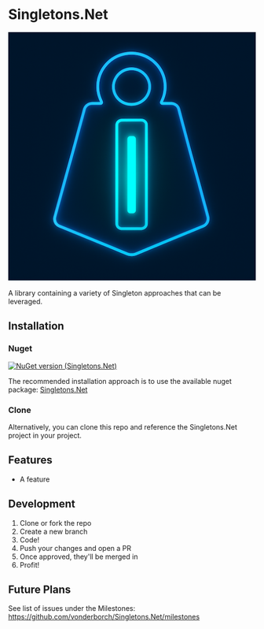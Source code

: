 # Singletons.Net

![Logo](https://raw.githubusercontent.com/vonderborch/Singletons.Net/refs/heads/main/logo.png)

A library containing a variety of Singleton approaches that can be leveraged.

## Installation

### Nuget

[![NuGet version (Singletons.Net)](https://img.shields.io/nuget/v/Singletons.Net.svg?style=flat-square)](https://www.nuget.org/packages/Singletons.Net/)

The recommended installation approach is to use the available nuget package: [Singletons.Net](https://www.nuget.org/packages/Singletons.Net/)

### Clone

Alternatively, you can clone this repo and reference the Singletons.Net project in your project.

## Features

- A feature

## Development

1. Clone or fork the repo
2. Create a new branch
3. Code!
4. Push your changes and open a PR
5. Once approved, they'll be merged in
6. Profit!

## Future Plans

See list of issues under the Milestones: https://github.com/vonderborch/Singletons.Net/milestones
